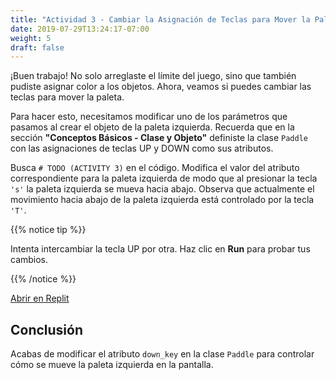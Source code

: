 ```yaml
---
title: "Actividad 3 - Cambiar la Asignación de Teclas para Mover la Paleta Izquierda"
date: 2019-07-29T13:24:17-07:00
weight: 5
draft: false
---
```


¡Buen trabajo! No solo arreglaste el límite del juego, sino que también pudiste asignar color a los objetos. Ahora, veamos si puedes cambiar las teclas para mover la paleta.

Para hacer esto, necesitamos modificar uno de los parámetros que pasamos al crear el objeto de la paleta izquierda. Recuerda que en la sección **"Conceptos Básicos - Clase y Objeto"** definiste la clase `Paddle` con las asignaciones de teclas UP y DOWN como sus atributos.

Busca `# TODO (ACTIVITY 3)` en el código. Modifica el valor del atributo correspondiente para la paleta izquierda de modo que al presionar la tecla `'s'` la paleta izquierda se mueva hacia abajo. Observa que actualmente el movimiento hacia abajo de la paleta izquierda está controlado por la tecla `'T'`.

{{% notice tip %}}

Intenta intercambiar la tecla UP por otra. Haz clic en <b>Run</b> para probar tus cambios.

{{% /notice %}}

<a class="my-2 mx-4 btn btn-info" href="https://replit.com/@nuevofoundation/PongLessonStudent" target="_blank">Abrir en Replit</a>

## Conclusión

Acabas de modificar el atributo `down_key` en la clase `Paddle` para controlar cómo se mueve la paleta izquierda en la pantalla.
